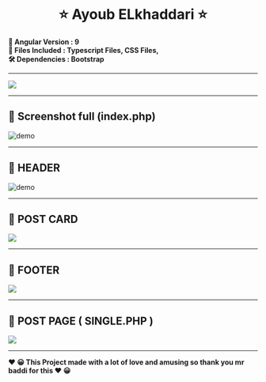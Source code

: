   

<h1 align="center" >   ⭐    Ayoub ELkhaddari   ⭐</h1>
<p align="center"> 
  </p>

<p>
<b align="center" >📝 Angular  Version	:  9 </b> </BR>
<b align="center" >📌  Files Included : 	Typescript Files, CSS Files,  </b></BR>
<b align="center" > 🛠  Dependencies :  Bootstrap </b>
     </p>

 ---  
  <img align="center" src="https://i.imgur.com/Op0uRMI.png" />
  
 ---  

##  🚀 Screenshot full (index.php)  
  <img align="center" src="https://i.imgur.com/FfVSAfx.png" alt="demo" />
  
 ---
  
## 🚀 HEADER
<img  align="center" src="https://i.imgur.com/uuLQtkf.png" alt="demo"/>

 ---

## 🚀 POST CARD
     
  <img  align="center" src="https://i.imgur.com/WTpkwv6.png"/>
  
 ---
 
## 🚀 FOOTER
     
  <img  align="center" src="https://i.imgur.com/gAQX3pu.png"/>
  
 ---

## 🚀 POST PAGE ( SINGLE.PHP )
     
<img  align="center" src="https://i.imgur.com/b1UUHfQ.png"/>
  
 
---
<p>
<b align="center" > ❤️  😀 This Project made with a lot of love and amusing so thank you mr  baddi for this   ❤️  😀 </b> </p>
